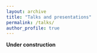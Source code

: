 ```yaml
---
layout: archive
title: "Talks and presentations"
permalink: /talks/
author_profile: true
---
```


<b> Under construction </b>

<!--
Upcoming talks
======

<ol>{% for post in site.talks reversed %}
  {% if post.note == 'upcoming' %}
    <li>{ %include archive-single-talk.html %}</li>
  {% endif %}
{% endfor %} </ol>

Department seminars
======

<ol>{% for post in site.talks reversed %}
  { %if post.note == 'seminar' %}
    <li> { %include archive-single-talk.html %}</li>
  {% endif %}
{% endfor %} </ol>


Conference talks
======

<ol reversed> {% for post in site.talks reversed %}
  {% if post.note == "conference" %}
    <li>{% include archive-single-talk.html %}</li>
  {% endif %}
{% endfor %}</ol>

-->
